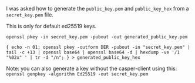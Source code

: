 I was asked how to generate the `public_key.pem` and `public_key_hex` from a `secret_key.pem` file. 

This is only for default ed25519 keys.

`openssl pkey -in secret_key.pem -pubout -out generated_public_key.pem`

`{ echo -n 01; openssl pkey -outform DER -pubout -in "secret_key.pem" | tail -c +13 | openssl base64 | openssl base64 -d | hexdump -ve '/1 "%02x" ' | tr -d "/n"; } > generated_public_key_hex`


Note: you can also generate a key without the casper-client using this:
`openssl genpkey -algorithm Ed25519 -out secret_key.pem`